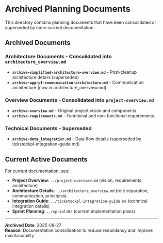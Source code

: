 # Archived Planning Documents

This directory contains planning documents that have been consolidated or superseded by more current documentation.

## Archived Documents

### Architecture Documents - Consolidated into `architecture_overview.md`
- **`archive-simplified-architecture-overview.md`** - Post-cleanup architecture details (superseded)
- **`archive-app-pl-communication-architecture.md`** - Communication architecture (now in architecture_overview.md)

### Overview Documents - Consolidated into `project-overview.md`  
- **`archive-overview.md`** - Original project vision and components
- **`archive-requirements.md`** - Functional and non-functional requirements

### Technical Documents - Superseded
- **`archive-data_integration.md`** - Data flow details (superseded by tickstockpl-integration-guide.md)

## Current Active Documents

For current documentation, see:
- **Project Overview**: `../project-overview.md` (vision, requirements, architecture)
- **Architecture Details**: `../architecture_overview.md` (role separation, communication, principles)
- **Integration Guide**: `../tickstockpl-integration-guide.md` (technical integration details)
- **Sprint Planning**: `../sprint10/` (current implementation plans)

---
**Archived Date**: 2025-08-27  
**Reason**: Documentation consolidation to reduce redundancy and improve maintainability